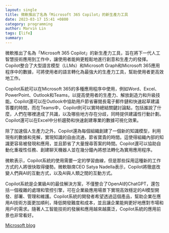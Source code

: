 ```yaml
---
layout: single
title: 微軟推出了名為「Microsoft 365 Copilot」的新生產力工具
date: 2023-03-17 15:41 +0800
category: programming
author: Marvin Lin
tags: [life]
summary: 
---
```


微軟推出了名為「Microsoft 365 Copilot」的新生產力工具，旨在將下一代人工智慧技術應用到工作中，讓使用者能夠更輕鬆地進行創意和生產力的發揮。Copilot整合了大型語言模型（LLMs）和Microsoft Graph和Microsoft 365應用程序中的數據，可將使用者的語言轉化為最強大的生產力工具，幫助使用者更高效地工作。

Copilot系統可以在Microsoft 365的多種應用程序中使用，例如Word、Excel、PowerPoint、Outlook和Teams，以提高使用者的生產力、解放創造力和升級技能。Copilot還可以在Outlook中協助用戶節省審閱長電子郵件鏈和快速起草建議答覆的時間，而在Teams中，Copilot則可以實時總結關鍵討論點，包括誰說了什麼，人們在哪裡達成了共識，以及哪些地方存在分歧，同時提供建議性行動計劃。Copilot還可以在Excel中分析趨勢和快速創建專業的數據可視化效果。

除了加速個人生產力之外，Copilot還為每個組織創建了一個新的知識模型，利用現有的數據和見解，實現知識的自由流通，節省寶貴的時間。這使得組織內部的知識更容易被發現和應用，並且節省了大量搜尋答案的時間。Copilot還可以協助自動化重複性任務、創建聊天機器人並在幾分鐘內將想法轉化為實用應用程序。

微軟表示，Copilot系統的使用需要一定的學習曲線，但是那些採用這種新的工作方式的人將很快取得優勢。微軟聯席CEO Satya Nadella表示，Copilot將徹底改變人們與AI的互動方式，以及AI與人類之間的互動方式。

Copilot系統是企業級AI的最佳解決方案，不僅整合了OpenAI的ChatGPT，還包括一個複雜的處理和管控引擎，可在企業級應用場景下實現高效穩定的AI模型開發、部署、管理和維護。Copilot系統的開發者希望透過這個產品，幫助企業在應用AI技術方面更加順利，降低開發難度和成本，並且讓企業能夠更好地應對市場和用戶的需求。隨著人工智能技術的發展和應用越來越廣泛，Copilot系統的應用前景也非常看好。

[Microsoft blog](https://blogs.microsoft.com/blog/2023/03/16/introducing-microsoft-365-copilot-your-copilot-for-work/)